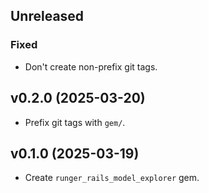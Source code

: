## Unreleased
### Fixed
- Don't create non-prefix git tags.

## v0.2.0 (2025-03-20)
- Prefix git tags with `gem/`.

## v0.1.0 (2025-03-19)
- Create `runger_rails_model_explorer` gem.
